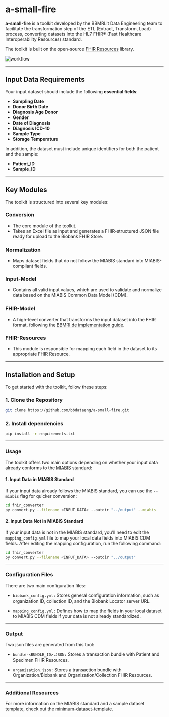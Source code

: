 # a-small-fire

**a-small-fire** is a toolkit developed by the BBMRI.it Data Engineering team to facilitate the transformation step of the ETL (Extract, Transform, Load) process, converting datasets into the HL7 FHIR® (Fast Healthcare Interoperability Resources) standard.

The toolkit is built on the open-source [FHIR Resources](https://github.com/nazrulworld/fhir.resources) library.

![workflow](https://github.com/bbdataeng/a-small-fhir/blob/simpler-fhir/figures/graphical-abstract.png)

---

## Input Data Requirements

Your input dataset should include the following **essential fields**:

- **Sampling Date**
- **Donor Birth Date**
- **Diagnosis Age Donor**
- **Gender**
- **Date of Diagnosis**
- **Diagnosis ICD-10**
- **Sample Type**
- **Storage Temperature**

In addition, the dataset must include unique identifiers for both the patient and the sample:

- **Patient_ID**
- **Sample_ID**

---

## Key Modules

The toolkit is structured into several key modules:

### Conversion
   - The core module of the toolkit.
   - Takes an Excel file as input and generates a FHIR-structured JSON file ready for upload to the Biobank FHIR Store.

### Normalization
   - Maps dataset fields that do not follow the MIABIS standard into MIABIS-compliant fields.

### Input-Model
   - Contains all valid input values, which are used to validate and normalize data based on the MIABIS Common Data Model (CDM).

### FHIR-Model
   - A high-level converter that transforms the input dataset into the FHIR format, following the [BBMRI.de implementation guide](https://samply.github.io/bbmri-fhir-ig/).

### FHIR-Resources
   - This module is responsible for mapping each field in the dataset to its appropriate FHIR Resource.

---

## Installation and Setup

To get started with the toolkit, follow these steps:

### 1. Clone the Repository

```bash
git clone https://github.com/bbdataeng/a-small-fire.git
```

### 2. Install dependencies

```bash
pip install -r requirements.txt
```

---

### Usage

The toolkit offers two main options depending on whether your input data already conforms to the [MIABIS](https://github.com/BBMRI-ERIC/miabis) standard:


#### 1. Input Data in MIABIS Standard

If your input data already follows the MIABIS standard, you can use the `--miabis` flag for quicker conversion:

```bash
cd fhir_converter
py convert.py --filename <INPUT_DATA> --outdir "../output" --miabis  
```

#### 2. Input Data Not in MIABIS Standard

If your input data is not in the MIABIS standard, you’ll need to edit the `mapping_config.yml` file to map your local data fields into MIABIS CDM fields. After editing the mapping configuration, run the following command:

```bash
cd fhir_converter
py convert.py --filename <INPUT_DATA> --outdir "../output"   
```



---

### Configuration Files
There are two main configuration files:

- `biobank_config.yml:`
        Stores general configuration information, such as organization ID, collection ID, and the Biobank Locator server URL.

- `mapping_config.yml:`
        Defines how to map the fields in your local dataset to MIABIS CDM fields if your data is not already standardized.


---

### Output

Two json files are generated from this tool:

- `bundle-<BUNDLE_ID>.JSON:`
        Stores a transaction bundle with Patient and Specimen FHIR Resources.

- `organization.json:`
        Stores a transaction bundle with Organization/Biobank and Organization/Collection FHIR Resources.

--- 

### Additional Resources

For more information on the MIABIS standard and a sample dataset template, check out the [minimum-dataset-template](https://github.com/bbdataeng/a-small-fire/blob/simpler-fhir/extra/minimal-dataset-template.xlsx).